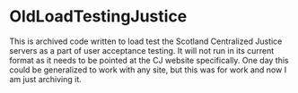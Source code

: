 # OldLoadTestingJustice
This is archived code written to load test the Scotland Centralized Justice servers as a part of user acceptance testing. It will not run in its current format as it needs to be pointed at the CJ website specifically. One day this could be generalized to work with any site, but this was for work and now I am just archiving it.
